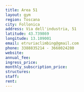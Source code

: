 ```yaml
---
title: Area 51
layout: gym
region: Toscana
city: Follonica
address: Via dell'industria, 51
latitude: 43.739869
longitude: 13.109001
email: etruriaclimbing@gmail.com
phone: 3388835214 - 3668024280
website: 
annual_fee: 
ingress_price: 
monthly_subscription_price: 
structures: 
staff: 
rent: 
---
```


